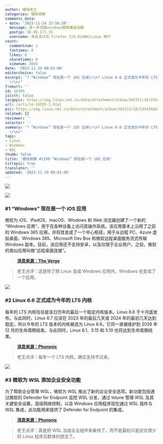 ```yaml
---
author: 硬核老王
categories: 硬核观察
comments_data:
- date: '2023-11-24 15:56:58'
  message: 进一步加强windows极致兼容战略
  postip: 36.98.171.35
  username: 来自浙江的 Firefox 119.0|GNU/Linux 用户
count:
  commentnum: 1
  favtimes: 0
  likes: 0
  sharetimes: 0
  viewnum: 2016
date: '2023-11-19 00:01:00'
editorchoice: false
excerpt: "? “Windows” 现在是一个 iOS 应用\r\n? Linux 6.6 正式成为今年的 LTS 内核\r\n? 微软为 WSL 添加企业安全功能\r\n»
  \r\n»"
fromurl: ''
id: 16395
islctt: false
largepic: https://img.linux.net.cn/data/attachment/album/202311/18/235439q5aa9y5y583rz41x.jpg
url: /article-16395-1.html
pic: https://img.linux.net.cn/data/attachment/album/202311/18/235439q5aa9y5y583rz41x.jpg.thumb.jpg
related: []
reviewer: ''
selector: ''
summary: "? “Windows” 现在是一个 iOS 应用\r\n? Linux 6.6 正式成为今年的 LTS 内核\r\n? 微软为 WSL 添加企业安全功能\r\n»
  \r\n»"
tags:
- Linux
- Windows
- WSL
thumb: false
title: '硬核观察 #1190 “Windows” 现在是一个 iOS 应用'
titlepic: true
translator: ''
updated: '2023-11-19 00:01:00'
---
```


![](https://img.linux.net.cn/data/attachment/album/202311/18/235439q5aa9y5y583rz41x.jpg)


![](https://img.linux.net.cn/data/attachment/album/202311/18/235513pjv9ym17yfiffhii.png)


### #1 “Windows” 现在是一个 iOS 应用


微软为 iOS、iPadOS、macOS、Windows 和 Web 浏览器创建了一个新的 “Windows 应用”，用于在各种设备上访问其操作系统。该应用基本上沿用了之前的 Windows 365 应用，并将其变成了一个中心枢纽，用于从远程 PC、Azure 虚拟桌面、Windows 365、Microsoft Dev Box 和微软远程桌面服务流式传输 Windows 副本。目前，该应用还不支持安卓，以及仅限于企业用户。之前，微软的类似应用叫做“远程桌面连接”。



> 
> **[消息来源：The Verge](https://www.theverge.com/2023/11/16/23963568/microsoft-windows-app-ios-ipados-macos-web)**
> 
> 
> 



> 
> 老王点评：这是除了把 Linux 变成 Windows 应用外，Windows 也变成了一个应用。
> 
> 
> 


![](https://img.linux.net.cn/data/attachment/album/202311/18/235539yiww4ifqqlqwrdwz.png)


### #2 Linux 6.6 正式成为今年的 LTS 内核


每年的 LTS 内核往往是该日历年的最后一个稳定内核版本。Linux 6.6 于十月底发布。与此同时，Linux 6.7 应该在 2023 年的最后几天或 2024 年的最初几天达到稳定。所以今年的 LTS 版本的内核被选为 Linux 6.6，它将一直被维护到 2026 年 12 月的生命周期结束。与此同时，Linux 6.1、5.15 和 5.10 也将达到生命周期结束。



> 
> **[消息来源：Phoronix](https://www.phoronix.com/news/Linux-6.6-Goes-LTS)**
> 
> 
> 



> 
> 老王点评：每年一个 LTS 内核，确实支持不过来。
> 
> 
> 


![](https://img.linux.net.cn/data/attachment/album/202311/18/235553ku0lcmrlybujv0ex.png)


### #3 微软为 WSL 添加企业安全功能


为了帮助企业管理 WSL，微软为 WSL 推出了新的企业安全选项。新功能包括通过微软的 Defender for Endpoint 监控 WSL 分发，通过 Intune 管理 WSL 及其关键安全设置，高级网络控制，以及 Windows 应用程序现在通过 WSL 插件与 WSL 集成，此功能用来提供了 Defender for Endpoint 的集成。



> 
> **[消息来源：Phoronix](https://www.phoronix.com/news/Microsoft-Security-WSL)**
> 
> 
> 



> 
> 老王点评：真是把 WSL 当成企业组件来看待了，而不是最初只是迎合很少的 Linux 程序员群体的想法了。
> 
> 
>